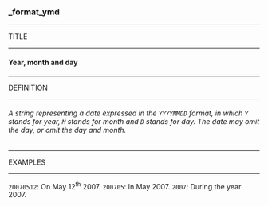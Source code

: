 ### _format_ymd



------
TITLE

------

#### Year, month and day



------
DEFINITION

------

###### A string representing a date expressed in the `YYYYMMDD` format, in which `Y` stands for year, `M` stands for month and `D` stands for day. The date may omit the day, or omit the day and month.



------
EXAMPLES

------

`20070512`: On May 12<sup>th</sup> 2007.
`200705`: In May 2007.
`2007`: During the year 2007.